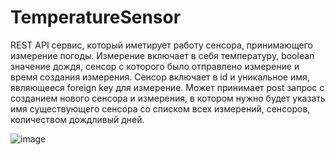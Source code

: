 # TemperatureSensor
REST API сервис, который иметирует работу сенсора, принимающего измерение погоды. Измерение включает в себя
температуру, boolean значение дождя, сенсор с которого было отправлено измерение и время создания измерения.
Сенсор включает в id и уникальное имя, являющееся foreign key для измерение. 
Может принимает post запрос с созданием нового сенсора и измерения, в котором нужно будет указать имя существующего сенсора со списком всех измерений, сенсоров,
количеством дождливый дней.

![image](https://user-images.githubusercontent.com/94011721/222983151-d6cfb4e2-8e5a-4720-894d-2887d3c9d5f7.png)
